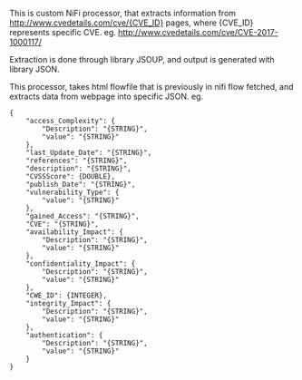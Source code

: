 This is custom NiFi processor, that extracts information from http://www.cvedetails.com/cve/{CVE_ID} pages, where {CVE_ID} represents specific CVE. 
eg.
http://www.cvedetails.com/cve/CVE-2017-1000117/

Extraction is done through library JSOUP, and output is generated with library JSON.

This processor, takes html flowfile that is previously in nifi flow fetched, and extracts data from webpage into specific JSON.
eg.
```
{
	"access_Complexity": {
		"Description": "{STRING}",
		"value": "{STRING}"
	},
	"last_Update_Date": "{STRING}",
	"references": "{STRING}",
	"description": "{STRING}",
	"CVSSScore": {DOUBLE},
	"publish_Date": "{STRING}",
	"vulnerability_Type": {
		"value": "{STRING}"
	},
	"gained_Access": "{STRING}",
	"CVE": "{STRING}",
	"availability_Impact": {
		"Description": "{STRING}",
		"value": "{STRING}"
	},
	"confidentiality_Impact": {
		"Description": "{STRING}",
		"value": "{STRING}"
	},
	"CWE_ID": {INTEGER},
	"integrity_Impact": {
		"Description": "{STRING}",
		"value": "{STRING}"
	},
	"authentication": {
		"Description": "{STRING}",
		"value": "{STRING}"
	}
}
```
